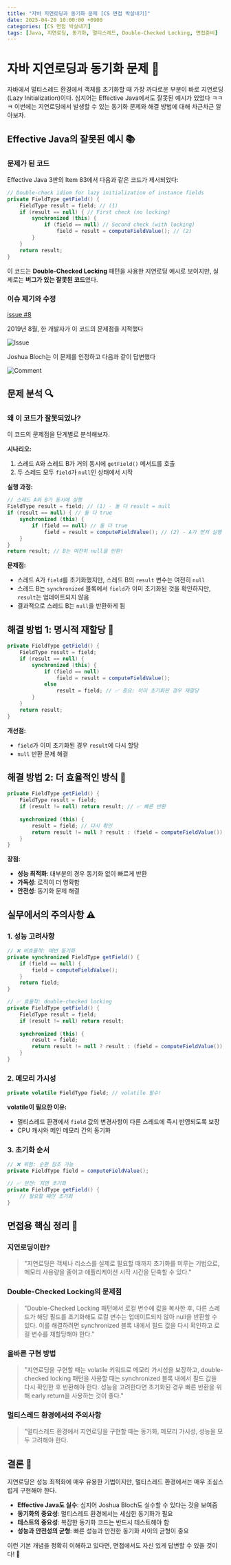 ```yaml
---
title: "자바 지연로딩과 동기화 문제 [CS 면접 박살내기]"
date: 2025-04-20 10:00:00 +0900
categories: [CS 면접 박살내기]
tags: [Java, 지연로딩, 동기화, 멀티스레드, Double-Checked Locking, 면접준비]
---
```


# 자바 지연로딩과 동기화 문제 🎯

자바에서 멀티스레드 환경에서 객체를 초기화할 때 가장 까다로운 부분이 바로 지연로딩(Lazy Initialization)이다. 심지어는 Effective Java에서도 잘못된 예시가 있었다 ㅋㅋㅋ 이번에는 지연로딩에서 발생할 수 있는 동기화 문제와 해결 방법에 대해 차근차근 알아보자.

## Effective Java의 잘못된 예시 📚

### 문제가 된 코드

Effective Java 3판의 Item 83에서 다음과 같은 코드가 제시되었다:

```java
// Double-check idiom for lazy initialization of instance fields
private FieldType getField() {
    FieldType result = field; // (1)
    if (result == null) { // First check (no locking)
        synchronized (this) {
            if (field == null) // Second check (with locking)
                field = result = computeFieldValue(); // (2)
        }
    }
    return result;
}
```

이 코드는 **Double-Checked Locking** 패턴을 사용한 지연로딩 예시로 보이지만, 실제로는 **버그가 있는 잘못된 코드**였다.

### 이슈 제기와 수정

[issue #8](https://github.com/jbloch/effective-java-3e-source-code/issues/8)

2019년 8월, 한 개발자가 이 코드의 문제점을 지적했다

![Issue](/assets/img/posts/2025-04-20-java-lazy-initialization-concurrency-issue/lazy_1.png)


Joshua Bloch는 이 문제를 인정하고 다음과 같이 답변했다

![Comment](/assets/img/posts/2025-04-20-java-lazy-initialization-concurrency-issue/lazy_2.png)


## 문제 분석 🔍

### 왜 이 코드가 잘못되었나?

이 코드의 문제점을 단계별로 분석해보자.

**시나리오:**
1. 스레드 A와 스레드 B가 거의 동시에 `getField()` 메서드를 호출
2. 두 스레드 모두 `field`가 `null`인 상태에서 시작

**실행 과정:**
```java
// 스레드 A와 B가 동시에 실행
FieldType result = field; // (1) - 둘 다 result = null
if (result == null) { // 둘 다 true
    synchronized (this) {
        if (field == null) // 둘 다 true
            field = result = computeFieldValue(); // (2) - A가 먼저 실행
    }
}
return result; // B는 여전히 null을 반환!
```

**문제점:**
- 스레드 A가 `field`를 초기화했지만, 스레드 B의 `result` 변수는 여전히 `null`
- 스레드 B는 `synchronized` 블록에서 `field`가 이미 초기화된 것을 확인하지만, `result`는 업데이트되지 않음
- 결과적으로 스레드 B는 `null`을 반환하게 됨

## 해결 방법 1: 명시적 재할당 🔧

```java
private FieldType getField() {
    FieldType result = field;
    if (result == null) {
        synchronized (this) {
            if (field == null)
                field = result = computeFieldValue();
            else
                result = field; // ✅ 중요: 이미 초기화된 경우 재할당
        }
    }
    return result;
}
```

**개선점:**
- `field`가 이미 초기화된 경우 `result`에 다시 할당
- `null` 반환 문제 해결

## 해결 방법 2: 더 효율적인 방식 🚀

```java
private FieldType getField() {
    FieldType result = field;
    if (result != null) return result; // ✅ 빠른 반환
    
    synchronized (this) {
        result = field; // 다시 확인
        return result != null ? result : (field = computeFieldValue());
    }
}
```

**장점:**
- **성능 최적화**: 대부분의 경우 동기화 없이 빠르게 반환
- **가독성**: 로직이 더 명확함
- **안전성**: 동기화 문제 해결


## 실무에서의 주의사항 ⚠️

### 1. 성능 고려사항

```java
// ❌ 비효율적: 매번 동기화
private synchronized FieldType getField() {
    if (field == null) {
        field = computeFieldValue();
    }
    return field;
}

// ✅ 효율적: double-checked locking
private FieldType getField() {
    FieldType result = field;
    if (result != null) return result;
    
    synchronized (this) {
        result = field;
        return result != null ? result : (field = computeFieldValue());
    }
}
```

### 2. 메모리 가시성

```java
private volatile FieldType field; // volatile 필수!
```

**volatile이 필요한 이유:**
- 멀티스레드 환경에서 `field` 값의 변경사항이 다른 스레드에 즉시 반영되도록 보장
- CPU 캐시와 메인 메모리 간의 동기화

### 3. 초기화 순서

```java
// ❌ 위험: 순환 참조 가능
private FieldType field = computeFieldValue();

// ✅ 안전: 지연 초기화
private FieldType getField() {
    // 필요할 때만 초기화
}
```

## 면접용 핵심 정리 🎯

### 지연로딩이란?
> "지연로딩은 객체나 리소스를 실제로 필요할 때까지 초기화를 미루는 기법으로, 메모리 사용량을 줄이고 애플리케이션 시작 시간을 단축할 수 있다."

### Double-Checked Locking의 문제점
> "Double-Checked Locking 패턴에서 로컬 변수에 값을 복사한 후, 다른 스레드가 해당 필드를 초기화해도 로컬 변수는 업데이트되지 않아 null을 반환할 수 있다. 이를 해결하려면 synchronized 블록 내에서 필드 값을 다시 확인하고 로컬 변수를 재할당해야 한다."

### 올바른 구현 방법
> "지연로딩을 구현할 때는 volatile 키워드로 메모리 가시성을 보장하고, double-checked locking 패턴을 사용할 때는 synchronized 블록 내에서 필드 값을 다시 확인한 후 반환해야 한다. 성능을 고려한다면 초기화된 경우 빠른 반환을 위해 early return을 사용하는 것이 좋다."

### 멀티스레드 환경에서의 주의사항
> "멀티스레드 환경에서 지연로딩을 구현할 때는 동기화, 메모리 가시성, 성능을 모두 고려해야 한다. 

## 결론 🎉

지연로딩은 성능 최적화에 매우 유용한 기법이지만, 멀티스레드 환경에서는 매우 조심스럽게 구현해야 한다.

- **Effective Java도 실수**: 심지어 Joshua Bloch도 실수할 수 있다는 것을 보여줌
- **동기화의 중요성**: 멀티스레드 환경에서는 세심한 동기화가 필요
- **테스트의 중요성**: 복잡한 동기화 코드는 반드시 테스트해야 함
- **성능과 안전성의 균형**: 빠른 성능과 안전한 동기화 사이의 균형이 중요

이런 기본 개념을 정확히 이해하고 있다면, 면접에서도 자신 있게 답변할 수 있을 것이다! 💪

